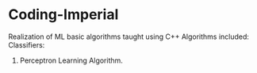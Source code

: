 # Coding-Imperial
Realization of ML basic algorithms taught using C++
Algorithms included:
Classifiers:
1. Perceptron Learning Algorithm.
